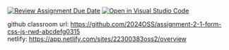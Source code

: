 [![Review Assignment Due Date](https://classroom.github.com/assets/deadline-readme-button-22041afd0340ce965d47ae6ef1cefeee28c7c493a6346c4f15d667ab976d596c.svg)](https://classroom.github.com/a/VKyKeREO)
[![Open in Visual Studio Code](https://classroom.github.com/assets/open-in-vscode-2e0aaae1b6195c2367325f4f02e2d04e9abb55f0b24a779b69b11b9e10269abc.svg)](https://classroom.github.com/online_ide?assignment_repo_id=15715209&assignment_repo_type=AssignmentRepo)

github classroom url: https://github.com/2024OSS/assignment-2-1-form-css-js-rwd-abcdefg0315<br>
netlify: https://app.netlify.com/sites/22300383oss2/overview